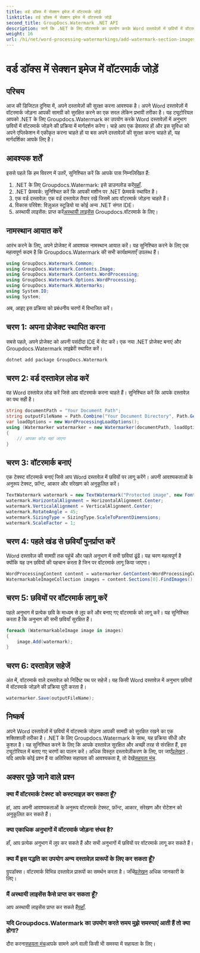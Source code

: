 ```yaml
---
title: वर्ड डॉक्स में सेक्शन इमेज में वॉटरमार्क जोड़ें
linktitle: वर्ड डॉक्स में सेक्शन इमेज में वॉटरमार्क जोड़ें
second_title: GroupDocs.Watermark .NET API
description: जानें कि .NET के लिए वॉटरमार्क का उपयोग करके Word दस्तावेज़ों में छवियों में वॉटरमार्क कैसे जोड़ें। सुरक्षित और पेशेवर दस्तावेज़ सुरक्षा के लिए हमारी मार्गदर्शिका का पालन करें।
weight: 16
url: /hi/net/word-processing-watermarkings/add-watermark-section-images-word-docs/
---
```


# वर्ड डॉक्स में सेक्शन इमेज में वॉटरमार्क जोड़ें

## परिचय
आज की डिजिटल दुनिया में, अपने दस्तावेज़ों की सुरक्षा करना आवश्यक है। अपने Word दस्तावेज़ों में वॉटरमार्क जोड़ना आपकी सामग्री को सुरक्षित करने का एक सरल लेकिन प्रभावी तरीका है। यह ट्यूटोरियल आपको .NET के लिए Groupdocs.Watermark का उपयोग करके Word दस्तावेज़ों में अनुभाग छवियों में वॉटरमार्क जोड़ने की प्रक्रिया में मार्गदर्शन करेगा। चाहे आप एक डेवलपर हों और इस सुविधा को अपने एप्लिकेशन में एकीकृत करना चाहते हों या बस अपने दस्तावेज़ों की सुरक्षा करना चाहते हों, यह मार्गदर्शिका आपके लिए है।
## आवश्यक शर्तें
इससे पहले कि हम विवरण में उतरें, सुनिश्चित करें कि आपके पास निम्नलिखित हैं:
1.  .NET के लिए Groupdocs.Watermark: इसे डाउनलोड करें[यहाँ](https://releases.groupdocs.com/Watermark/net/).
2. .NET फ्रेमवर्क: सुनिश्चित करें कि आपकी मशीन पर .NET फ्रेमवर्क स्थापित है।
3. एक वर्ड दस्तावेज़: एक वर्ड दस्तावेज़ तैयार रखें जिसमें आप वॉटरमार्क जोड़ना चाहते हैं।
4. विकास परिवेश: विज़ुअल स्टूडियो या कोई अन्य .NET संगत IDE।
5.  अस्थायी लाइसेंस: प्राप्त करें[अस्थायी लाइसेंस](https://purchase.groupdocs.com/temporary-license/) Groupdocs.वॉटरमार्क के लिए।
## नामस्थान आयात करें
आरंभ करने के लिए, अपने प्रोजेक्ट में आवश्यक नामस्थान आयात करें। यह सुनिश्चित करने के लिए एक महत्वपूर्ण कदम है कि Groupdocs.Watermark की सभी कार्यक्षमताएँ उपलब्ध हैं।
```csharp
using GroupDocs.Watermark.Common;
using GroupDocs.Watermark.Contents.Image;
using GroupDocs.Watermark.Contents.WordProcessing;
using GroupDocs.Watermark.Options.WordProcessing;
using GroupDocs.Watermark.Watermarks;
using System.IO;
using System;
```
अब, आइए इस प्रक्रिया को प्रबंधनीय चरणों में विभाजित करें।
## चरण 1: अपना प्रोजेक्ट स्थापित करना
सबसे पहले, अपने प्रोजेक्ट को अपनी पसंदीदा IDE में सेट करें। एक नया .NET प्रोजेक्ट बनाएं और Groupdocs.Watermark लाइब्रेरी स्थापित करें।
```bash
dotnet add package GroupDocs.Watermark
```
## चरण 2: वर्ड दस्तावेज़ लोड करें
वह Word दस्तावेज़ लोड करें जिसे आप वॉटरमार्क करना चाहते हैं। सुनिश्चित करें कि आपके दस्तावेज़ का पथ सही है।
```csharp
string documentPath = "Your Document Path";
string outputFileName = Path.Combine("Your Document Directory", Path.GetFileName(documentPath));
var loadOptions = new WordProcessingLoadOptions();
using (Watermarker watermarker = new Watermarker(documentPath, loadOptions))
{
    // आपका कोड यहां जाएगा
}
```
## चरण 3: वॉटरमार्क बनाएं
एक टेक्स्ट वॉटरमार्क बनाएं जिसे आप Word दस्तावेज़ में छवियों पर लागू करेंगे। अपनी आवश्यकताओं के अनुरूप टेक्स्ट, फ़ॉन्ट, आकार और संरेखण को अनुकूलित करें।
```csharp
TextWatermark watermark = new TextWatermark("Protected image", new Font("Arial", 8));
watermark.HorizontalAlignment = HorizontalAlignment.Center;
watermark.VerticalAlignment = VerticalAlignment.Center;
watermark.RotateAngle = 45;
watermark.SizingType = SizingType.ScaleToParentDimensions;
watermark.ScaleFactor = 1;
```
## चरण 4: पहले खंड से छवियाँ पुनर्प्राप्त करें
Word दस्तावेज़ की सामग्री तक पहुंचें और पहले अनुभाग में सभी छवियां ढूंढें। यह चरण महत्वपूर्ण है क्योंकि यह उन छवियों की पहचान करता है जिन पर वॉटरमार्क लागू किया जाएगा।
```csharp
WordProcessingContent content = watermarker.GetContent<WordProcessingContent>();
WatermarkableImageCollection images = content.Sections[0].FindImages();
```
## चरण 5: छवियों पर वॉटरमार्क लागू करें
पहले अनुभाग में प्रत्येक छवि के माध्यम से लूप करें और बनाए गए वॉटरमार्क को लागू करें। यह सुनिश्चित करता है कि अनुभाग की सभी छवियाँ सुरक्षित हैं।
```csharp
foreach (WatermarkableImage image in images)
{
    image.Add(watermark);
}
```
## चरण 6: दस्तावेज़ सहेजें
अंत में, वॉटरमार्क वाले दस्तावेज़ को निर्दिष्ट पथ पर सहेजें। यह किसी Word दस्तावेज़ में अनुभाग छवियों में वॉटरमार्क जोड़ने की प्रक्रिया पूरी करता है।
```csharp
watermarker.Save(outputFileName);
```
## निष्कर्ष
अपने Word दस्तावेज़ों में छवियों में वॉटरमार्क जोड़ना आपकी सामग्री को सुरक्षित रखने का एक शक्तिशाली तरीका है। .NET के लिए Groupdocs.Watermark के साथ, यह प्रक्रिया सीधी और कुशल है। यह सुनिश्चित करने के लिए कि आपके दस्तावेज़ सुरक्षित और अच्छी तरह से संरक्षित हैं, इस ट्यूटोरियल में बताए गए चरणों का पालन करें।
 अधिक विस्तृत दस्तावेज़ीकरण के लिए, पर जाएँ[प्रलेखन](https://tutorials.groupdocs.com/Watermark/net/) . यदि आपके कोई प्रश्न हैं या अतिरिक्त सहायता की आवश्यकता है, तो देखें[सहयता मंच](https://forum.groupdocs.com/c/watermark/19).
## अक्सर पूछे जाने वाले प्रश्न
### क्या मैं वॉटरमार्क टेक्स्ट को कस्टमाइज़ कर सकता हूँ?
हां, आप अपनी आवश्यकताओं के अनुरूप वॉटरमार्क टेक्स्ट, फ़ॉन्ट, आकार, संरेखण और रोटेशन को अनुकूलित कर सकते हैं।
### क्या एकाधिक अनुभागों में वॉटरमार्क जोड़ना संभव है?
हाँ, आप प्रत्येक अनुभाग में लूप कर सकते हैं और सभी अनुभागों में छवियों पर वॉटरमार्क लागू कर सकते हैं।
### क्या मैं इस पद्धति का उपयोग अन्य दस्तावेज़ प्रारूपों के लिए कर सकता हूँ?
 ग्रुपडॉक्स। वॉटरमार्क विभिन्न दस्तावेज़ प्रारूपों का समर्थन करता है। जाँचें[प्रलेखन](https://tutorials.groupdocs.com/Watermark/net/) अधिक जानकारी के लिए।
### मैं अस्थायी लाइसेंस कैसे प्राप्त कर सकता हूँ?
 आप अस्थायी लाइसेंस प्राप्त कर सकते हैं[यहाँ](https://purchase.groupdocs.com/temporary-license/).
### यदि Groupdocs.Watermark का उपयोग करते समय मुझे समस्याएं आती हैं तो क्या होगा?
 दौरा करना[सहयता मंच](https://forum.groupdocs.com/c/watermark/19)आपके सामने आने वाली किसी भी समस्या में सहायता के लिए।